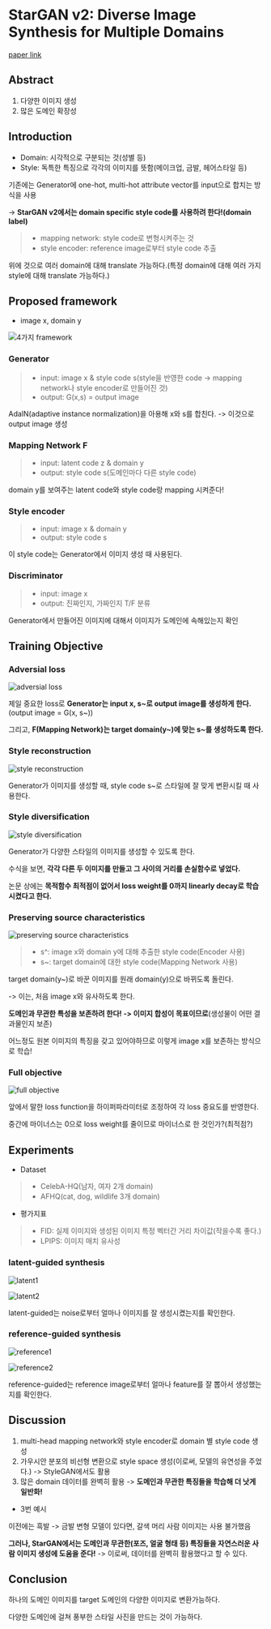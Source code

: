 # StarGAN v2: Diverse Image Synthesis for Multiple Domains

[paper link](https://arxiv.org/pdf/1912.01865.pdf)

## Abstract

1) 다양한 이미지 생성
2) 많은 도메인 확장성

## Introduction

* Domain: 시각적으로 구분되는 것(성별 등)
* Style: 독특한 특징으로 각각의 이미지를 뜻함(메이크업, 금발, 헤어스타일 등)

기존에는 Generator에 one-hot, multi-hot attribute vector를 input으로 합치는 방식을 사용

-> **StarGAN v2에서는 domain specific style code를 사용하려 한다!(domain label)**

> * mapping network: style code로 변형시켜주는 것
> * style encoder: reference image로부터 style code 추출

위에 것으로 여러 domain에 대해 translate 가능하다.(특정 domain에 대해 여러 가지 style에 대해 translate 가능하다.)

## Proposed framework

* image x, domain y

![4가지 framework](https://user-images.githubusercontent.com/59636424/166462858-888ba342-6b8a-45ff-8660-d2b82b839a1f.PNG)

### Generator

> * input: image x & style code s(style을 반영한 code -> mapping network나 style encoder로 만들어진 것)
> * output: G(x,s) = output image

AdalN(adaptive instance normalization)을 아용해 x와 s를 합친다. -> 이것으로 output image 생성

### Mapping Network F

> * input: latent code z & domain y
> * output: style code s(도메인마다 다른 style code)

domain y를 보여주는 latent code와 style code랑 mapping 시켜준다!

### Style encoder

> * input: image x & domain y
> * output: style code s

이 style code는 Generator에서 이미지 생성 때 사용된다.

### Discriminator

> * input: image x
> * output: 진짜인지, 가짜인지 T/F 분류

Generator에서 만들어진 이미지에 대해서 이미지가 도메인에 속해있는지 확인

## Training Objective

### Adversial loss

![adversial loss](https://user-images.githubusercontent.com/59636424/166464199-ccf26382-0b58-4c8b-b294-95c2294db818.PNG)

제일 중요한 loss로 **Generator는 input x, s~로 output image를 생성하게 한다.** (output image = G(x, s~))

그리고, **F(Mapping Network)는 target domain(y~)에 맞는 s~를 생성하도록 한다.**

### Style reconstruction

![style reconstruction](https://user-images.githubusercontent.com/59636424/166464712-5c613c82-3401-4e23-a98e-70eeff8547e4.PNG)

Generator가 이미지를 생성할 때, style code s~로 스타일에 잘 맞게 변환시킬 때 사용한다.

### Style diversification

![style diversification](https://user-images.githubusercontent.com/59636424/166464864-6d6a43c3-d441-44d3-8b83-d56077028bc6.PNG)

Generator가 다양한 스타일의 이미지를 생성할 수 있도록 한다.

수식을 보면, **각각 다른 두 이미지를 만들고 그 사이의 거리를 손실함수로 넣었다.**

논문 상에는 **목적함수 최적점이 없어서 loss weight를 0까지 linearly decay로 학습시켰다고 한다.**

### Preserving source characteristics

![preserving source characteristics](https://user-images.githubusercontent.com/59636424/166465320-2a4f91b8-5fd7-4738-9529-1bda9e32af2b.PNG)

> * s^: image x와 domain y에 대해 추출한 style code(Encoder 사용)
> * s~: target domain에 대한 style code(Mapping Network 사용)

target domain(y~)로 바꾼 이미지를 원래 domain(y)으로 바뀌도록 돌린다.

-> 이는, 처음 image x와 유사하도록 한다.

**도메인과 무관한 특성을 보존하려 한다! -> 이미지 합성이 목표이므로**(생성물이 어떤 결과물인지 보존)

어느정도 원본 이미지의 특징을 갖고 있어야하므로 이렇게 image x를 보존하는 방식으로 학습!

### Full objective

![full objective](https://user-images.githubusercontent.com/59636424/166466496-cf124cbc-3f1a-4b37-8faa-7d50bd6d4bd8.PNG)

앞에서 말한 loss function을 하이퍼파라미터로 조정하여 각 loss 중요도를 반영한다.

중간에 마이너스는 0으로 loss weight를 줄이므로 마이너스로 한 것인가?(최적점?)

## Experiments

* Dataset

> * CelebA-HQ(남자, 여자 2개 domain)
> * AFHQ(cat, dog, wildlife 3개 domain)

* 평가지표

> * FID: 실제 이미지와 생성된 이미지 특정 벡터간 거리 차이값(작을수록 좋다.)
> * LPIPS: 이미지 매치 유사성

### latent-guided synthesis

![latent1](https://user-images.githubusercontent.com/59636424/166467647-5cc75dd5-6c9d-40b3-8271-8e946e88284d.PNG)

![latent2](https://user-images.githubusercontent.com/59636424/166467656-56e0c25a-3605-4aa4-a65a-8692d44a32b0.PNG)

latent-guided는 noise로부터 얼마나 이미지를 잘 생성시켰는지를 확인한다.

### reference-guided synthesis

![reference1](https://user-images.githubusercontent.com/59636424/166467892-1e38c4a9-dd0a-4234-88fd-9d6943ccf1a8.PNG)

![reference2](https://user-images.githubusercontent.com/59636424/166467910-eceb97be-01db-4e04-9c0f-2c2dac7bacc2.PNG)

reference-guided는 reference image로부터 얼마나 feature를 잘 뽑아서 생성했는지를 확인한다.

## Discussion

1. multi-head mapping network와 style encoder로 domain 별 style code 생성
2. 가우시안 분포의 비선형 변환으로 style space 생성(이로써, 모델의 유연성을 주었다.) -> StyleGAN에서도 활용
3. 많은 domain 데이터를 완벽히 활용 -> **도메인과 무관한 특징들을 학습해 더 낫게 일반화!**

* 3번 예시

이전에는 흑발 -> 금발 변형 모델이 있다면, 갈색 머리 사람 이미지는 사용 불가했음

**그러나, StarGAN에서는 도메인과 무관한(포즈, 얼굴 형태 등) 특징들을 자연스러운 사람 이미지 생성에 도움을 준다!** -> 이로써, 데이터를 완벽히 활용했다고 할 수 있다.

## Conclusion

하나의 도메인 이미지를 target 도메인의 다양한 이미지로 변환가능하다.

다양한 도메인에 걸쳐 풍부한 스타일 사진을 만드는 것이 가능하다.

